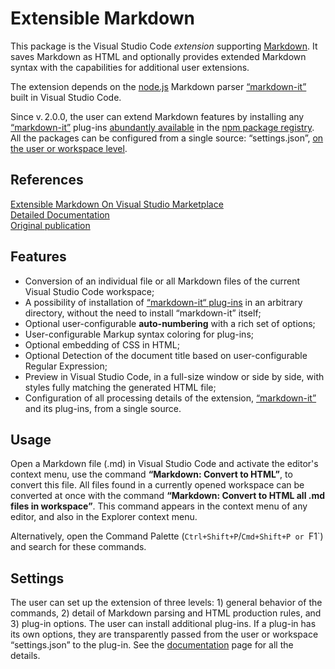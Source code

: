 # Extensible Markdown

This package is the Visual Studio Code *extension* supporting [Markdown](https://en.wikipedia.org/wiki/Markdown). It saves Markdown as HTML and optionally provides extended Markdown syntax with the capabilities for additional user extensions.

The extension depends on the [node.js](https://nodejs.org) Markdown parser [&ldquo;markdown-it&rdquo;](https://www.npmjs.com/package/markdown-it) built in Visual Studio Code.

Since v.&thinsp;2.0.0, the user can extend Markdown features by installing any [&ldquo;markdown-it&rdquo;](https://www.npmjs.com/package/markdown-it) plug-ins [abundantly available](https://www.npmjs.com/browse/keyword/markdown-it-plugin) in the [npm package registry](https://www.npmjs.com). All the packages can be configured from a single source: &ldquo;settings.json&rdquo;, [on the user or workspace level](https://code.visualstudio.com/docs/getstarted/settings).

## References

[Extensible Markdown On Visual Studio Marketplace](https://marketplace.visualstudio.com/items?itemName=sakryukov.extensible-markdown)<br/>
[Detailed Documentation](https://sakryukov.github.io/vscode-extensible-markdown/index.html)<br/>
[Original publication](https://www.codeproject.com/Articles/1194125/Article-Writing-Toolchain-with-VSCode)

## Features

* Conversion of an individual file or all Markdown files of the current Visual Studio Code workspace;
* A possibility of installation of [&ldquo;markdown-it&ldquo; plug-ins](https://www.npmjs.com/package/markdown-it) in an arbitrary directory, without the need to install &ldquo;markdown-it&rdquo; itself;
* Optional user-configurable **auto-numbering** with a rich set of options;
* User-configurable Markup syntax coloring for plug-ins;
* Optional embedding of CSS in HTML;
* Optional Detection of the document title based on user-configurable Regular Expression;
* Preview in Visual Studio Code, in a full-size window or side by side, with styles fully matching the generated HTML file;
* Configuration of all processing details of the extension, [&ldquo;markdown-it&rdquo;](https://www.npmjs.com/package/markdown-it) and its plug-ins, from a single source.

## Usage

Open a Markdown file (.md) in Visual Studio Code and activate the editor's context menu, use the command **&ldquo;Markdown: Convert to HTML&rdquo;**, to convert this file. All files found in a currently opened workspace can be converted at once with the command **&ldquo;Markdown: Convert to HTML all .md files in workspace&rdquo;**. This command appears in the context menu of any editor, and also in the Explorer context menu.

Alternatively, open the Command Palette (`Ctrl+Shift+P`/`Cmd+Shift+P or `F1`) and search for these commands.

## Settings

The user can set up the extension of three levels: 1) general behavior of the commands, 2) detail of Markdown parsing and HTML production rules, and 3) plug-in options. The user can install additional plug-ins. If a plug-in has its own options, they are transparently passed from the user or workspace &ldquo;settings.json&rdquo; to the plug-in. See the [documentation](https://sakryukov.github.io/vscode-extensible-markdown/Extensible-Markdown.html) page for all the details.
